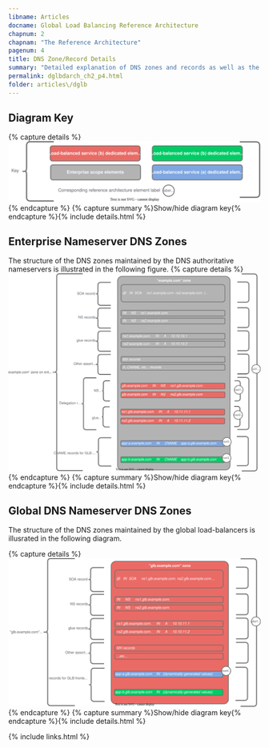 ```yaml
---
libname: Articles
docname: Global Load Balancing Reference Architecture
chapnum: 2
chapnam: "The Reference Architecture"
pagenum: 4
title: DNS Zone/Record Details
summary: "Detailed explanation of DNS zones and records as well as the recursive resolution process used in this architecture."
permalink: dglbdarch_ch2_p4.html
folder: articles\/dglb
---
```


## Diagram Key

{% capture details %}
![image](./dglb-zones-key.drawio.svg)
{% endcapture %}
{% capture summary %}Show/hide diagram key{% endcapture %}{% include details.html %}


## Enterprise Nameserver DNS Zones

The structure of the DNS zones maintained by the DNS authoritative nameservers is illustrated in the following figure.
{% capture details %}
![image](./dglb-zones-1.drawio.svg)
{% endcapture %}
{% capture summary %}Show/hide diagram key{% endcapture %}{% include details.html %}

## Global DNS Nameserver DNS Zones

The structure of the DNS zones maintained by the global load-balancers is illusrated in the following diagram.

{% capture details %}
![image](./dglb-zones-2.drawio.svg)
{% endcapture %}
{% capture summary %}Show/hide diagram key{% endcapture %}{% include details.html %}

{% include links.html %}
